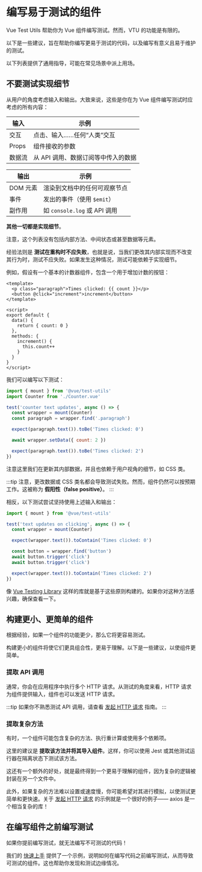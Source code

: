 # 编写易于测试的组件

Vue Test Utils 帮助你为 Vue 组件编写测试。然而，VTU 的功能是有限的。

以下是一些建议，旨在帮助你编写更易于测试的代码，以及编写有意义且易于维护的测试。

以下列表提供了通用指导，可能在常见场景中派上用场。

## 不要测试实现细节

从用户的角度考虑输入和输出。大致来说，这些是你在为 Vue 组件编写测试时应考虑的所有内容：

| **输入** | 示例                                |
| -------- | ----------------------------------- |
| 交互     | 点击、输入……任何“人类”交互          |
| Props    | 组件接收的参数                      |
| 数据流   | 从 API 调用、数据订阅等中传入的数据 |

| **输出** | 示例                         |
| -------- | ---------------------------- |
| DOM 元素 | 渲染到文档中的任何可观察节点 |
| 事件     | 发出的事件（使用 `$emit`）   |
| 副作用   | 如 `console.log` 或 API 调用 |

**其他一切都是实现细节**。

注意，这个列表没有包括内部方法、中间状态或甚至数据等元素。

经验法则是 **测试在重构时不应失败**，也就是说，当我们更改其内部实现而不改变其行为时，测试不应失败。如果发生这种情况，测试可能依赖于实现细节。

例如，假设有一个基本的计数器组件，包含一个用于增加计数的按钮：

```vue
<template>
  <p class="paragraph">Times clicked: {{ count }}</p>
  <button @click="increment">increment</button>
</template>

<script>
export default {
  data() {
    return { count: 0 }
  },
  methods: {
    increment() {
      this.count++
    }
  }
}
</script>
```

我们可以编写以下测试：

```js
import { mount } from '@vue/test-utils'
import Counter from './Counter.vue'

test('counter text updates', async () => {
  const wrapper = mount(Counter)
  const paragraph = wrapper.find('.paragraph')

  expect(paragraph.text()).toBe('Times clicked: 0')

  await wrapper.setData({ count: 2 })

  expect(paragraph.text()).toBe('Times clicked: 2')
})
```

注意这里我们在更新其内部数据，并且也依赖于用户视角的细节，如 CSS 类。

:::tip
注意，更改数据或 CSS 类名都会导致测试失败。然而，组件仍然可以按预期工作。这被称为 **假阳性（false positive）**。
:::

相反，以下测试尝试坚持使用上述输入和输出：

```js
import { mount } from '@vue/test-utils'

test('text updates on clicking', async () => {
  const wrapper = mount(Counter)

  expect(wrapper.text()).toContain('Times clicked: 0')

  const button = wrapper.find('button')
  await button.trigger('click')
  await button.trigger('click')

  expect(wrapper.text()).toContain('Times clicked: 2')
})
```

像 [Vue Testing Library](https://github.com/testing-library/vue-testing-library/) 这样的库就是基于这些原则构建的。如果你对这种方法感兴趣，确保查看一下。

## 构建更小、更简单的组件

根据经验，如果一个组件的功能更少，那么它将更容易测试。

构建更小的组件将使它们更具组合性，更易于理解。以下是一些建议，以使组件更简单。

### 提取 API 调用

通常，你会在应用程序中执行多个 HTTP 请求。从测试的角度来看，HTTP 请求为组件提供输入，组件也可以发送 HTTP 请求。

:::tip
如果你不熟悉测试 API 调用，请查看 [发起 HTTP 请求](../advanced/http-requests.md) 指南。
:::

### 提取复杂方法

有时，一个组件可能包含复杂的方法、执行重计算或使用多个依赖项。

这里的建议是 **提取该方法并将其导入组件**。这样，你可以使用 Jest 或其他测试运行器在隔离状态下测试该方法。

这还有一个额外的好处，就是最终得到一个更易于理解的组件，因为复杂的逻辑被封装在另一个文件中。

此外，如果复杂的方法难以设置或速度慢，你可能希望对其进行模拟，以使测试更简单和更快速。关于 [发起 HTTP 请求](../advanced/http-requests.md) 的示例就是一个很好的例子—— axios 是一个相当复杂的库！

## 在编写组件之前编写测试

如果你提前编写测试，就无法编写不可测试的代码！

我们的 [快速上手](../essentials/a-crash-course.md) 提供了一个示例，说明如何在编写代码之前编写测试，从而导致可测试的组件。这也帮助你发现和测试边缘情况。
